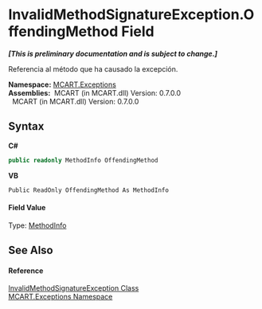 # InvalidMethodSignatureException.OffendingMethod Field
 _**\[This is preliminary documentation and is subject to change.\]**_

Referencia al método que ha causado la excepción.

**Namespace:**&nbsp;<a href="36e6166c-cb29-ee06-1b8a-ebc61fae7b0a">MCART.Exceptions</a><br />**Assemblies:**&nbsp;&nbsp;MCART (in MCART.dll) Version: 0.7.0.0<br />&nbsp;&nbsp;MCART (in MCART.dll) Version: 0.7.0.0<br />

## Syntax

**C#**<br />
``` C#
public readonly MethodInfo OffendingMethod
```

**VB**<br />
``` VB
Public ReadOnly OffendingMethod As MethodInfo
```


#### Field Value
Type: <a href="http://msdn2.microsoft.com/es-es/library/1wa35kh5" target="_blank">MethodInfo</a>

## See Also


#### Reference
<a href="8c26d81d-749a-4e23-d0dd-546c447b4c23">InvalidMethodSignatureException Class</a><br /><a href="36e6166c-cb29-ee06-1b8a-ebc61fae7b0a">MCART.Exceptions Namespace</a><br />